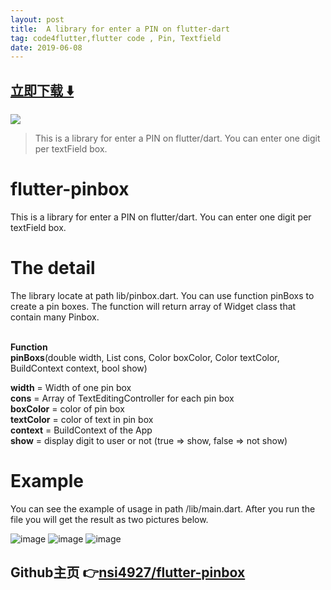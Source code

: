 ```yaml
---
layout: post
title:  A library for enter a PIN on flutter-dart
tag: code4flutter,flutter code , Pin, Textfield
date: 2019-06-08
---
```


 


## [立即下载 ️⬇️ ](https://codeload.github.com/nsi4927/flutter-pinbox/zip/master) 


 
![](https://flutterawesome.com/content/images/2019/05/flutter-pinbox.jpg)
 
>
> This is a library for enter a PIN on flutter/dart. You can enter one digit per textField box.
>

 
# flutter-pinbox
This is a library for enter a PIN on flutter/dart. You can enter one digit per textField box.

# The detail
The library locate at path lib/pinbox.dart.
You can use function pinBoxs to create a pin boxes. 
The function will return array of Widget class that contain many Pinbox.
<br/><br/>

<b>Function</b><br/>
<b>pinBoxs</b>(double width, List<TextEditingController> cons,
    Color boxColor, Color textColor, BuildContext context, bool show)
    
<b>width</b> = Width of one pin box<br/>
<b>cons</b> = Array of TextEditingController for each pin box<br/>
<b>boxColor</b> = color of pin box<br/>
<b>textColor</b> = color of text in pin box<br/>
<b>context</b> = BuildContext of the App<br/>
<b>show</b> = display digit to user or not (true => show, false => not show)


# Example
You can see the example of usage in path /lib/main.dart.
After you run the file you will get the result as two pictures below.


![image](https://github.com/nsi4927/flutter-pinbox/blob/master/imgs/PinBoxDemo1.png?raw=true)
![image](https://github.com/nsi4927/flutter-pinbox/blob/master/imgs/PinBoxDemo2.png?raw=true)
![image](https://github.com/nsi4927/flutter-pinbox/blob/master/imgs/PinBoxDemo3.png?raw=true)

## Github主页 👉[nsi4927/flutter-pinbox](http://github.com/nsi4927/flutter-pinbox)